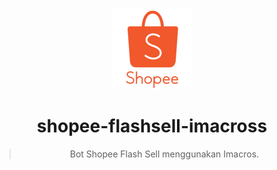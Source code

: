 <div align="center">
<img src="https://github.com/aaikmal/shopee-flashsell-imacros/raw/main/img/s.png" width="128" height="128"/>
  
# shopee-flashsell-imacross

>Bot Shopee Flash Sell menggunakan Imacros.
